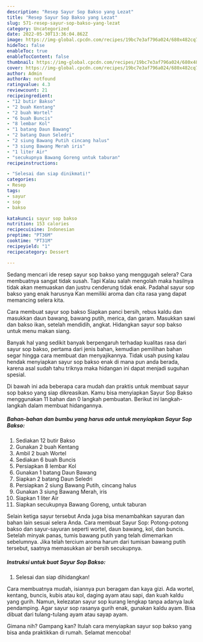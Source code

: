 ```yaml
---
description: "Resep Sayur Sop Bakso yang Lezat"
title: "Resep Sayur Sop Bakso yang Lezat"
slug: 571-resep-sayur-sop-bakso-yang-lezat
category: Uncategorized
date: 2022-05-30T13:36:04.862Z
image: https://img-global.cpcdn.com/recipes/19bc7e3af796a024/680x482cq70/sayur-sop-bakso-foto-resep-utama.jpg
hideToc: false
enableToc: true
enableTocContent: false
thumbnail: https://img-global.cpcdn.com/recipes/19bc7e3af796a024/680x482cq70/sayur-sop-bakso-foto-resep-utama.jpg
cover: https://img-global.cpcdn.com/recipes/19bc7e3af796a024/680x482cq70/sayur-sop-bakso-foto-resep-utama.jpg
author: Admin
authorAv: notfound
ratingvalue: 4.3
reviewcount: 21
recipeingredient:
- "12 butir Bakso"
- "2 buah Kentang"
- "2 buah Wortel"
- "6 buah Buncis"
- "8 lembar Kol"
- "1 batang Daun Bawang"
- "2 batang Daun Seledri"
- "2 siung Bawang Putih cincang halus"
- "3 siung Bawang Merah iris"
- "1 liter Air"
- "secukupnya Bawang Goreng untuk taburan"
recipeinstructions:

- "Selesai dan siap dinikmati!"
categories:
- Resep
tags:
- sayur
- sop
- bakso

katakunci: sayur sop bakso 
nutrition: 153 calories
recipecuisine: Indonesian
preptime: "PT36M"
cooktime: "PT31M"
recipeyield: "1"
recipecategory: Dessert

---
```



Sedang mencari ide resep sayur sop bakso yang menggugah selera? Cara membuatnya sangat tidak susah. Tapi Kalau salah mengolah maka hasilnya tidak akan memuaskan dan justru cenderung tidak enak. Padahal sayur sop bakso yang enak harusnya Kan memiliki aroma dan cita rasa yang dapat memancing selera kita.


Cara membuat sayur sop bakso Siapkan panci bersih, rebus kaldu dan masukkan daun bawang, bawang putih, merica, dan garam. Masukkan sawi dan bakso ikan, setelah mendidih, angkat. Hidangkan sayur sop bakso untuk menu makan siang.

Banyak hal yang sedikit banyak berpengaruh terhadap kualitas rasa dari sayur sop bakso, pertama dari jenis bahan, kemudian pemilihan bahan segar hingga cara membuat dan menyajikannya. Tidak usah pusing kalau hendak menyiapkan sayur sop bakso enak di mana pun anda berada, karena asal sudah tahu triknya maka hidangan ini dapat menjadi suguhan spesial.


Di bawah ini ada beberapa cara mudah dan praktis untuk membuat sayur sop bakso yang siap dikreasikan. Kamu bisa menyiapkan Sayur Sop Bakso menggunakan 11 bahan dan 0 langkah pembuatan. Berikut ini langkah-langkah dalam membuat hidangannya.

<!--inarticleads1-->

##### Bahan-bahan dan bumbu yang harus ada untuk menyiapkan Sayur Sop Bakso:

1. Sediakan 12 butir Bakso
1. Gunakan 2 buah Kentang
1. Ambil 2 buah Wortel
1. Sediakan 6 buah Buncis
1. Persiapkan 8 lembar Kol
1. Gunakan 1 batang Daun Bawang
1. Siapkan 2 batang Daun Seledri
1. Persiapkan 2 siung Bawang Putih, cincang halus
1. Gunakan 3 siung Bawang Merah, iris
1. Siapkan 1 liter Air
1. Siapkan secukupnya Bawang Goreng, untuk taburan


Selain ketiga sayur tersebut Anda juga bisa menambahkan sayuran dan bahan lain sesuai selera Anda. Cara membuat Sayur Sop: Potong-potong bakso dan sayur-sayuran seperti wortel, daun bawang, kol, dan buncis. Setelah minyak panas, tumis bawang putih yang telah dimemarkan sebelumnya. Jika telah tercium aroma harum dari tumisan bawang putih tersebut, saatnya memasukkan air bersih secukupnya. 

<!--inarticleads2-->

##### Instruksi untuk buat Sayur Sop Bakso:


1. Selesai dan siap dihidangkan!

Cara membuatnya mudah, isiannya pun beragam dan kaya gizi. Ada wortel, kentang, buncis, kubis atau kol, daging ayam atau sapi, dan kuah kaldu yang gurih. Namun, kelezatan sayur sop kurang lengkap tanpa adanya lauk pendamping. Agar sayur sop rasanya gurih enak, gunakan kaldu ayam. Bisa dibuat dari tulang-tulang ayam atau sayap ayam. 

Gimana nih? Gampang kan? Itulah cara menyiapkan sayur sop bakso yang bisa anda praktikkan di rumah. Selamat mencoba!

